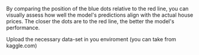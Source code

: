
By comparing the position of the blue dots relative to the red line, you can visually assess how well the model's predictions align with the actual house prices. 
The closer the dots are to the red line, the better the model's performance.

Upload the necessary data-set in you enviroment (you can take from kaggle.com)
